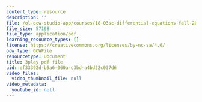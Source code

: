 ```yaml
---
content_type: resource
description: ''
file: /ol-ocw-studio-app/courses/18-03sc-differential-equations-fall-2011/ef33392db5a6060ac3bda4bd22c037d6_eyNm7XGJr4s.pdf
file_size: 57168
file_type: application/pdf
learning_resource_types: []
license: https://creativecommons.org/licenses/by-nc-sa/4.0/
ocw_type: OCWFile
resourcetype: Document
title: 3play pdf file
uid: ef33392d-b5a6-060a-c3bd-a4bd22c037d6
video_files:
  video_thumbnail_file: null
video_metadata:
  youtube_id: null
---
```

